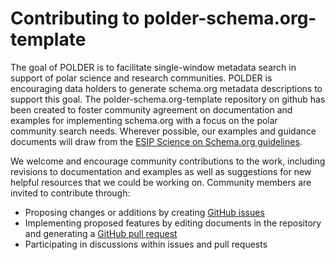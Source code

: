 # Contributing to polder-schema.org-template

The goal of POLDER is to facilitate single-window metadata search in support of polar science and research communities. POLDER is encouraging data holders to generate schema.org metadata descriptions to support this goal. The polder-schema.org-template repository on github has been created to foster community agreement on documentation and examples for implementing schema.org with a focus on the polar community search needs. Wherever possible, our examples and guidance documents will draw from the [ESIP Science on Schema.org guidelines](https://github.com/ESIPFed/science-on-schema.org).

We welcome and encourage community contributions to the work, including revisions to documentation and examples as well as suggestions for new helpful resources that we could be working on.  Community members are invited to contribute through:

- Proposing changes or additions by creating [GitHub issues](https://github.com/POLDER-Crew/polder-schema.org-template/issues)
- Implementing proposed features by editing documents in the repository and generating a [GitHub pull request](https://docs.github.com/en/github/collaborating-with-issues-and-pull-requests/proposing-changes-to-your-work-with-pull-requests)
- Participating in discussions within issues and pull requests
